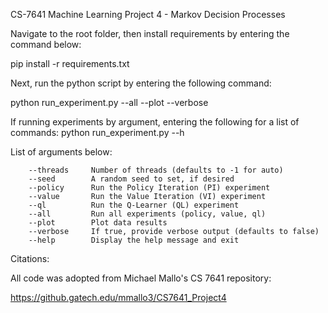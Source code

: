 
CS-7641 Machine Learning Project 4 - Markov Decision Processes

Navigate to the root folder, then install requirements by entering the command below: 

pip install -r requirements.txt

Next, run the python script by entering the following command: 

python run_experiment.py --all --plot --verbose

If running experiments by argument, entering the following for a list of commands:
 python run_experiment.py --h 

 List of arguments below: 

        --threads     Number of threads (defaults to -1 for auto)
        --seed        A random seed to set, if desired
        --policy      Run the Policy Iteration (PI) experiment
        --value       Run the Value Iteration (VI) experiment
        --ql          Run the Q-Learner (QL) experiment
        --all         Run all experiments (policy, value, ql)
        --plot        Plot data results
        --verbose     If true, provide verbose output (defaults to false)
        --help        Display the help message and exit


Citations: 

All code was adopted from Michael Mallo's CS 7641 repository:

https://github.gatech.edu/mmallo3/CS7641_Project4

